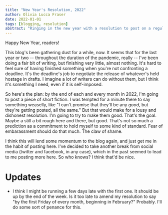 ```yaml
---
title: "New Year's Resolution, 2022"
author: Olivia Lucca Fraser
date: 2022-01-01
tags: [blogging, resolution]
abstract: "Ringing in the new year with a resolution to post on a regular basis, and, in particular, to start posting short fiction."
---
```


Happy New Year, readers!

This blog's been gathering dust for a while, now. It seems that for the last year or two -- throughout the duration of the pandemic, really -- I've been doing a fair bit of writing, but finishing very little, almost nothing. It's hard to feel sure of having finished something when you're not confronting a deadline. It's the deadline's job to negotiate the release of whatever's held hostage in drafts. I imagine a lot of writers can do without them, but I think it's something I need, even if it is self-imposed.

So here's the plan: by the end of each and every month in 2022, I'm going to post a piece of short fiction. I was tempted for a minute there to say something weaselly, like "I can't promise that they'll be any *good*, but they're getting posted, all the same." But that would make for a lousy and dishonest resolution. I'm going to try to make them good. That's the goal. Maybe a still a bit rough here and there, but good. That's not so much a prediction as a commitment to hold myself to some kind of standard. Fear of embarassment should do that much. The claw of shame.

I think this will lend some momentum to the blog again, and just get me in the habit of posting here. I've decided to take another break from social media (twitter and facebook, in any case), which in the past seemed to lead to me posting more here. So who knows? I think that'd be nice. 


# Updates
- I think I might be running a few days late with the first one. It should be up by the end of the week. Is it too late to amend my resolution to say "by the first Friday of every month, beginning in February?" Probably. I'll do some sort of penance for this.